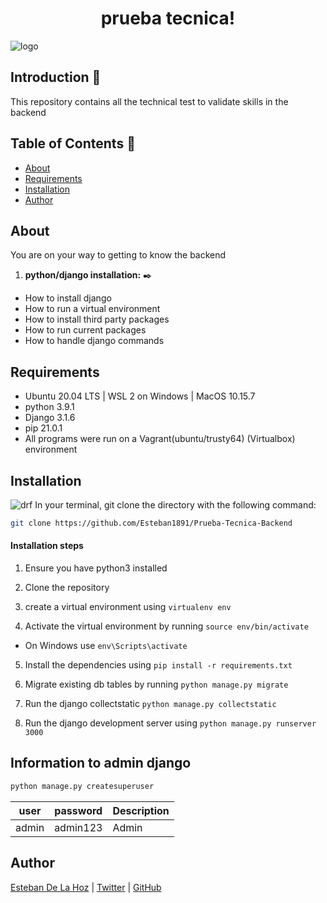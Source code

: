 <h1 align="center"> prueba tecnica! </h1>

![logo](https://miro.medium.com/max/2800/0*8sdbucqAT-9dkwG8)

## Introduction :notebook:

This repository contains all the technical test to validate skills in the backend

## Table of Contents :open_file_folder:

* [About](#about)
* [Requirements](#requirements)
* [Installation](#installation)
* [Author](#author)

## About
You are on your way to getting to know the backend

1. **python/django installation:** :black_nib:
* How to install django
* How to run a virtual environment
* How to install third party packages
* How to run current packages
* How to handle django commands


## Requirements

* Ubuntu 20.04 LTS | WSL 2 on Windows | MacOS 10.15.7
* python 3.9.1
* Django 3.1.6
* pip 21.0.1
* All programs were run on a Vagrant(ubuntu/trusty64) (Virtualbox) environment

## Installation

![drf](https://www.azulschool.net/wp-content/uploads/2021/04/Creacion-y-consumo-de-APIs-con-Django-REST-Framework.png)
In your terminal, git clone the directory with the following command:

```sh
git clone https://github.com/Esteban1891/Prueba-Tecnica-Backend
```

#### Installation steps

1. Ensure you have python3 installed

2. Clone the repository
3. create a virtual environment using `virtualenv env`
4. Activate the virtual environment by running `source env/bin/activate`

- On Windows use `env\Scripts\activate`

5. Install the dependencies using `pip install -r requirements.txt`

7. Migrate existing db tables by running `python manage.py migrate`

8. Run the django collectstatic `python manage.py collectstatic`

9. Run the django development server using `python manage.py runserver 3000`



## Information to admin django
```python
python manage.py createsuperuser
```
| user | password | Description |
| ----- | ----- | ------ |
| admin | admin123 | Admin |


## Author 

[Esteban De La Hoz](https://www.linkedin.com/in/esteban-de-la-hoz-romero-b6270017b/) | [Twitter](https://twitter.com/Esteban18911) | [GitHub](https://github.com/Esteban18911)
